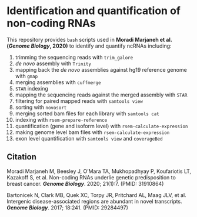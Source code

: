 # Identification and quantification of non-coding RNAs

This repository provides `bash` scripts used in **Moradi Marjaneh et al. (*Genome Biology*, 2020)** to identify and quantify ncRNAs including: 

1. trimming the sequencing reads with `trim_galore`
2. *de novo* assembly with `Trinity`
3. mapping back the *de novo* assemblies against hg19 reference genome with `gmap`
4. merging assemblies with `cuffmerge`
5. `STAR` indexing
6. mapping the sequencing reads against the merged assembly with `STAR`
7. filtering for paired mapped reads with `samtools view`
8. sorting with `novosort`
9. merging sorted bam files for each library with `samtools cat`
10. indexing with `rsem-prepare-reference`
11. quantification (gene and isoform level) with `rsem-calculate-expression`
12. making genome level bam files with `rsem-calculate-expression`
13. exon level quantification with `samtools view` and `coverageBed`

## Citation

Moradi Marjaneh M, Beesley J, O’Mara TA, Mukhopadhyay P, Koufariotis LT, Kazakoff S, et al. Non-coding RNAs underlie genetic predisposition to breast cancer. ***Genome Biology***. 2020; 21(1):7. (PMID: 31910864)

Bartonicek N, Clark MB, Quek XC, Torpy JR, Pritchard AL, Maag JLV, et al. Intergenic disease-associated regions are abundant in novel transcripts. ***Genome Biology***. 2017; 18:241. (PMID: 29284497)
